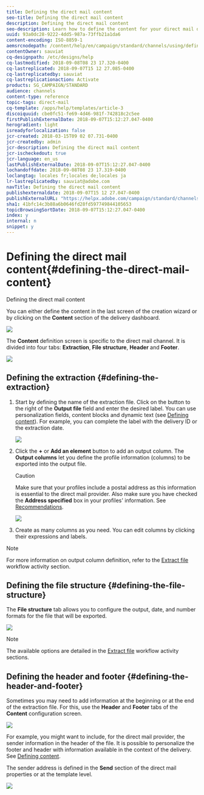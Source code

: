 ```yaml
---
title: Defining the direct mail content
seo-title: Defining the direct mail content
description: Defining the direct mail content
seo-description: Learn how to define the content for your direct mail delivery.
uuid: 93a0dc28-9222-4dd5-987a-73ffb21a1da6
content-encoding: ISO-8859-1
aemsrcnodepath: /content/help/en/campaign/standard/channels/using/defining-the-direct-mail-content
contentOwner: sauviat
cq-designpath: /etc/designs/help
cq-lastmodified: 2018-09-08T08 23 17.320-0400
cq-lastreplicated: 2018-09-07T15 12 27.085-0400
cq-lastreplicatedby: sauviat
cq-lastreplicationaction: Activate
products: SG_CAMPAIGN/STANDARD
audience: channels
content-type: reference
topic-tags: direct-mail
cq-template: /apps/help/templates/article-3
discoiquuid: cbe0fc51-fe69-4d46-981f-742818c2c5ee
firstPublishExternalDate: 2018-09-07T15:12:27.047-0400
herogradient: light
isreadyforlocalization: false
jcr-created: 2018-03-15T09 02 07.731-0400
jcr-createdby: admin
jcr-description: Defining the direct mail content
jcr-ischeckedout: true
jcr-language: en_us
lastPublishExternalDate: 2018-09-07T15:12:27.047-0400
lochandoffdate: 2018-09-08T08 23 17.319-0400
loclangtag: locales fr;locales de;locales ja
lr-lastreplicatedby: sauviat@adobe.com
navTitle: Defining the direct mail content
publishexternaldate: 2018-09-07T15 12 27.047-0400
publishExternalURL: "https://helpx.adobe.com/campaign/standard/channels/using/defining-the-direct-mail-content.html"
sha1: 41bfc14c3b88a6b0646fd28fd597749844105653
topicBrowsingSortDate: 2018-09-07T15:12:27.047-0400
index: y
internal: n
snippet: y
---
```


# Defining the direct mail content{#defining-the-direct-mail-content}

Defining the direct mail content

You can either define the content in the last screen of the creation wizard or by clicking on the **Content** section of the delivery dashboard.

![](assets/direct_mail_6.png)

The **Content** definition screen is specific to the direct mail channel. It is divided into four tabs: **Extraction**, **File structure**, **Header** and **Footer**.

![](assets/direct_mail_11.png)

## Defining the extraction {#defining-the-extraction}

1. Start by defining the name of the extraction file. Click on the button to the right of the **Output file** field and enter the desired label. You can use personalization fields, content blocks and dynamic text (see [Defining content](../../designing/using/example--email-personalization.md)). For example, you can complete the label with the delivery ID or the extraction date. 

   ![](assets/direct_mail_12.png)

1. Click the **+** or **Add an element** button to add an output column. The **Output columns** let you define the profile information (columns) to be exported into the output file.

   >[!CAUTION]
   >
   >Make sure that your profiles include a postal address as this information is essential to the direct mail provider. Also make sure you have checked the **Address specified** box in your profiles' information. See [Recommendations](../../channels/using/about-direct-mail.md#recommendations).

   ![](assets/direct_mail_13.png)

1. Create as many columns as you need. You can edit columns by clicking their expressions and labels.

>[!NOTE]
>
>For more information on output column definition, refer to the [Extract file](../../automating/using/extract-file.md) workflow activity section.

## Defining the file structure {#defining-the-file-structure}

The **File structure** tab allows you to configure the output, date, and number formats for the file that will be exported.

![](assets/direct_mail_14.png)

>[!NOTE]
>
>The available options are detailed in the [Extract file](../../automating/using/extract-file.md) workflow activity sections.

## Defining the header and footer {#defining-the-header-and-footer}

Sometimes you may need to add information at the beginning or at the end of the extraction file. For this, use the **Header** and **Footer** tabs of the **Content** configuration screen. 

![](assets/direct_mail_7.png)

For example, you might want to include, for the direct mail provider, the sender information in the header of the file. It is possible to personalize the footer and header with information available in the context of the delivery. See [Defining content](../../designing/using/example--email-personalization.md).

The sender address is defined in the **Send** section of the direct mail properties or at the template level.

![](assets/direct_mail_24.png)

